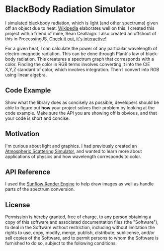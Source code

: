 # BlackBody Radiation Simulator
I simulated blackbody radiation, which is light (and other spectrums) given off an object due to heat. [Wikipedia](https://en.wikipedia.org/wiki/Black-body_radiation) elaborates well on this. I created this project with a friend of mine, Sean Ceallaign. 
I also created an offshoot of this in ProcessingJS.  [Check it out, it's interactive!](khan)  

For a given heat, I can calculate the power of any particular wavelength of electro-magnetic radiation. 
This can be done through Plank's law of black-body radiation. This creatures a spectrum graph that corresponds with a color. Finding the color in RGB terms involves converting it into the CIE X,Y,Z standard of color, which involves integration. Then I convert into RGB using linear algebra. 


## Code Example

Show what the library does as concisely as possible, developers should be able to figure out **how** your project solves their problem by looking at the code example. Make sure the API you are showing off is obvious, and that your code is short and concise.

## Motivation

I'm curious about light and graphics. I had previously created an [Atmospheric Scattering Simulator](https://github.com/ajzaff/sky-simulator), and wanted to learn more about applications of physics and how wavelength corresponds to color. 


## API Reference

I used the [Sunflow Render Engine](http://sunflow.sourceforge.net/docs/javadoc/) to help draw images as well as handle parts of the spectrum conversion.

## License

Permission is hereby granted, free of charge, to any person obtaining a copy of this software and associated documentation files (the "Software"), to deal in the Software without restriction, including without limitation the rights to use, copy, modify, merge, publish, distribute, sublicense, and/or sell copies of the Software, and to permit persons to whom the Software is furnished to do so, subject to the following conditions:

[wavelength graph]: /images/wavelengthGraph.svg
[plank]: /images/planck.svg
[khan]: https://www.khanacademy.org/computer-programming/black-body-radiation-simulator/4530109545316352 "ProcessingJS version of program"
[powerGraph]: https://qph.ec.quoracdn.net/main-qimg-396f093ef6c69e0110dd9b149eaa9b6c?convert_to_webp=true
